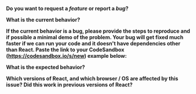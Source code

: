 **Do you want to request a _feature_ or report a _bug_?**

**What is the current behavior?**

**If the current behavior is a bug, please provide the steps to reproduce and if possible a minimal demo of the problem. Your bug will get fixed much faster if we can run your code and it doesn't have dependencies other than React. Paste the link to your CodeSandbox (https://codesandbox.io/s/new) example below:**

**What is the expected behavior?**

**Which versions of React, and which browser / OS are affected by this issue? Did this work in previous versions of React?**
